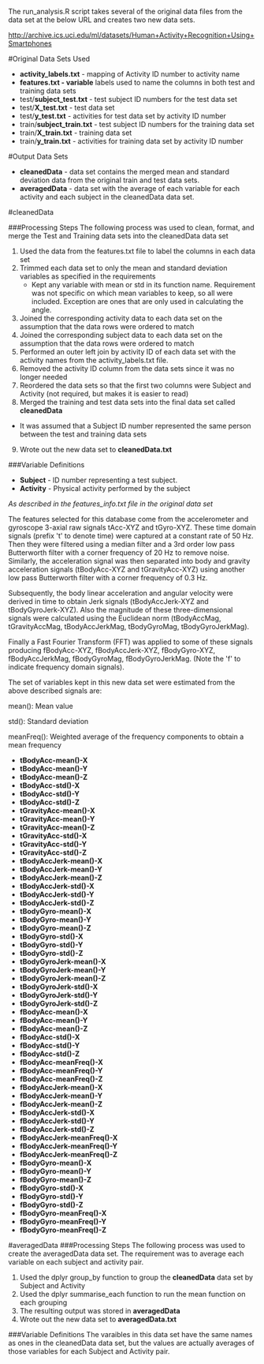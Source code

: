 The run_analysis.R script takes several of the original data files from the data set at the below URL and creates two new data sets.

http://archive.ics.uci.edu/ml/datasets/Human+Activity+Recognition+Using+Smartphones

#Original Data Sets Used
* __activity_labels.txt__ - mapping of Activity ID number to activity name
* __features.txt - variable__ labels used to name the columns in both test and training data sets
* test/__subject_test.txt__ - test subject ID numbers for the test data set
* test/__X_test.txt__ - test data set
* test/__y_test.txt__ - activities for test data set by activity ID number
* train/__subject_train.txt__ - test subject ID numbers for the training data set
* train/__X_train.txt__ - training data set
* train/__y_train.txt__ - activities for training data set by activity ID number

#Output Data Sets
* __cleanedData__ - data set contains the merged mean and standard deviation data from the original train and test data sets.
* __averagedData__ - data set with the average of each variable for each activity and each subject in the cleanedData data set. 

#cleanedData

###Processing Steps
The following process was used to clean, format, and merge the Test and Training data sets into the cleanedData data set

1. Used the data from the features.txt file to label the columns in each data set
2. Trimmed each data set to only the mean and standard deviation variables as specified in the requirements
    * Kept any variable with mean or std in its function name. Requirement was not specific on which mean variables to keep, so all were included.  Exception are ones that are only used in calculating the angle.
3. Joined the corresponding activity data to each data set on the assumption that the data rows were ordered to match
4. Joined the corresponding subject data to each data set on the assumption that the data rows were ordered to match
5. Performed an outer left join by activity ID of each data set with the activity names from the activity_labels.txt file.
6. Removed the activity ID column from the data sets since it was no longer needed
7. Reordered the data sets so that the first two columns were Subject and Activity (not required, but makes it is easier to read)
8. Merged the training and test data sets into the final data set called __cleanedData__
  * It was assumed that a Subject ID number represented the same person between the test and training data sets
9. Wrote out the new data set to __cleanedData.txt__

###Variable Definitions
* __Subject__ - ID number representing a test subject.
* __Activity__ - Physical activity performed by the subject

_As described in the features_info.txt file in the original data set_

The features selected for this database come from the accelerometer and gyroscope 3-axial raw signals tAcc-XYZ and tGyro-XYZ. These time domain signals (prefix 't' to denote time) were captured at a constant rate of 50 Hz. Then they were filtered using a median filter and a 3rd order low pass Butterworth filter with a corner frequency of 20 Hz to remove noise. Similarly, the acceleration signal was then separated into body and gravity acceleration signals (tBodyAcc-XYZ and tGravityAcc-XYZ) using another low pass Butterworth filter with a corner frequency of 0.3 Hz. 

Subsequently, the body linear acceleration and angular velocity were derived in time to obtain Jerk signals (tBodyAccJerk-XYZ and tBodyGyroJerk-XYZ). Also the magnitude of these three-dimensional signals were calculated using the Euclidean norm (tBodyAccMag, tGravityAccMag, tBodyAccJerkMag, tBodyGyroMag, tBodyGyroJerkMag).

Finally a Fast Fourier Transform (FFT) was applied to some of these signals producing fBodyAcc-XYZ, fBodyAccJerk-XYZ, fBodyGyro-XYZ, fBodyAccJerkMag, fBodyGyroMag, fBodyGyroJerkMag. (Note the 'f' to indicate frequency domain signals). 

The set of variables kept in this new data set were estimated from the above described signals are: 

mean(): Mean value

std(): Standard deviation

meanFreq(): Weighted average of the frequency components to obtain a mean frequency

* __tBodyAcc-mean()-X__
* __tBodyAcc-mean()-Y__
* __tBodyAcc-mean()-Z__
* __tBodyAcc-std()-X__
* __tBodyAcc-std()-Y__
* __tBodyAcc-std()-Z__
* __tGravityAcc-mean()-X__
* __tGravityAcc-mean()-Y__
* __tGravityAcc-mean()-Z__
* __tGravityAcc-std()-X__
* __tGravityAcc-std()-Y__
* __tGravityAcc-std()-Z__
* __tBodyAccJerk-mean()-X__
* __tBodyAccJerk-mean()-Y__
* __tBodyAccJerk-mean()-Z__
* __tBodyAccJerk-std()-X__
* __tBodyAccJerk-std()-Y__
* __tBodyAccJerk-std()-Z__
* __tBodyGyro-mean()-X__
* __tBodyGyro-mean()-Y__
* __tBodyGyro-mean()-Z__
* __tBodyGyro-std()-X__
* __tBodyGyro-std()-Y__
* __tBodyGyro-std()-Z__
* __tBodyGyroJerk-mean()-X__
* __tBodyGyroJerk-mean()-Y__
* __tBodyGyroJerk-mean()-Z__
* __tBodyGyroJerk-std()-X__
* __tBodyGyroJerk-std()-Y__
* __tBodyGyroJerk-std()-Z__
* __fBodyAcc-mean()-X__
* __fBodyAcc-mean()-Y__
* __fBodyAcc-mean()-Z__
* __fBodyAcc-std()-X__
* __fBodyAcc-std()-Y__
* __fBodyAcc-std()-Z__
* __fBodyAcc-meanFreq()-X__
* __fBodyAcc-meanFreq()-Y__
* __fBodyAcc-meanFreq()-Z__
* __fBodyAccJerk-mean()-X__
* __fBodyAccJerk-mean()-Y__
* __fBodyAccJerk-mean()-Z__
* __fBodyAccJerk-std()-X__
* __fBodyAccJerk-std()-Y__
* __fBodyAccJerk-std()-Z__
* __fBodyAccJerk-meanFreq()-X__
* __fBodyAccJerk-meanFreq()-Y__
* __fBodyAccJerk-meanFreq()-Z__
* __fBodyGyro-mean()-X__
* __fBodyGyro-mean()-Y__
* __fBodyGyro-mean()-Z__
* __fBodyGyro-std()-X__
* __fBodyGyro-std()-Y__
* __fBodyGyro-std()-Z__
* __fBodyGyro-meanFreq()-X__
* __fBodyGyro-meanFreq()-Y__
* __fBodyGyro-meanFreq()-Z__

#averagedData
###Processing Steps
The following process was used to create the averagedData data set. The requirement was to average each variable on each subject and activity pair.

1. Used the dplyr group_by function to group the __cleanedData__ data set by Subject and Activity
2. Used the dplyr summarise_each function to run the mean function on each grouping
3. The resulting output was stored in __averagedData__
4. Wrote out the new data set to __averagedData.txt__

###Variable Definitions
The varaibles in this data set have the same names as ones in the cleanedData data set, but the values are actually averages of those variables for each Subject and Activity pair.
